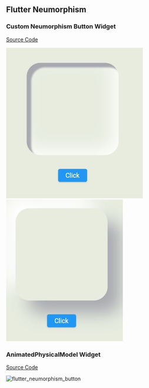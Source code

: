 ## Flutter Neumorphism
### Custom Neumorphism Button Widget

[Source Code](lib/CustomNeumorphismButton.dart)

![](readme_image/animated_neumorphism.JPG)
![](readme_image/selected_neumorphism.JPG)

### AnimatedPhysicalModel Widget

[Source Code](lib/AminatedNeumorphismButton.dart)

![flutter_neumorphism_button](https://user-images.githubusercontent.com/83054722/181795504-8724614c-0485-4d6c-b33e-f570667423e8.gif)

